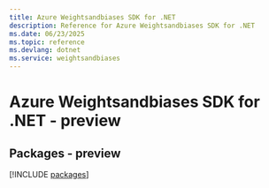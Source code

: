 ```yaml
---
title: Azure Weightsandbiases SDK for .NET
description: Reference for Azure Weightsandbiases SDK for .NET
ms.date: 06/23/2025
ms.topic: reference
ms.devlang: dotnet
ms.service: weightsandbiases
---
```

# Azure Weightsandbiases SDK for .NET - preview
## Packages - preview
[!INCLUDE [packages](weightsandbiases-index.md)]